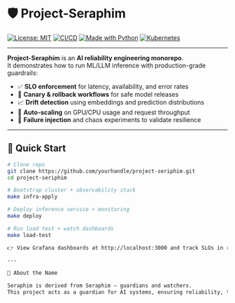 # 🛡️ Project-Seraphim

[![License: MIT](https://img.shields.io/badge/License-MIT-blue.svg)](LICENSE)
[![CI/CD](https://github.com/yourhandle/project-seriphim/actions/workflows/ci.yml/badge.svg)](https://github.com/yourhandle/project-seriphim/actions)
[![Made with Python](https://img.shields.io/badge/Python-3.10+-yellow.svg)](https://www.python.org/)
[![Kubernetes](https://img.shields.io/badge/Kubernetes-1.29+-brightgreen.svg)](https://kubernetes.io/)

---

**Project-Seraphim** is an **AI reliability engineering monorepo**.  
It demonstrates how to run ML/LLM inference with production-grade guardrails:

- ✅ **SLO enforcement** for latency, availability, and error rates  
- 🔄 **Canary & rollback workflows** for safe model releases  
- 📈 **Drift detection** using embeddings and prediction distributions  
- 🔧 **Auto-scaling** on GPU/CPU usage and request throughput  
- 🧪 **Failure injection** and chaos experiments to validate resilience  

---

## 🚀 Quick Start

```bash
# Clone repo
git clone https://github.com/yourhandle/project-seriphim.git
cd project-seriphim

# Bootstrap cluster + observability stack
make infra-apply

# Deploy inference service + monitoring
make deploy

# Run load test + watch dashboards
make load-test

👉 View Grafana dashboards at http://localhost:3000 and track SLOs in real time.

---

📖 About the Name

Seraphim is derived from Seraphim — guardians and watchers.
This project acts as a guardian for AI systems, ensuring reliability, trust, and resilience in production ML.